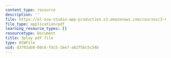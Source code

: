 ```yaml
---
content_type: resource
description: ''
file: https://ol-ocw-studio-app-production.s3.amazonaws.com/courses/3-091sc-introduction-to-solid-state-chemistry-fall-2010/d3792ab808c6fdc516e7a82f5bc5c54b_fFg4uXMpnV0.pdf
file_type: application/pdf
learning_resource_types: []
resourcetype: Document
title: 3play pdf file
type: OCWFile
uid: d3792ab8-08c6-fdc5-16e7-a82f5bc5c54b
---
```

